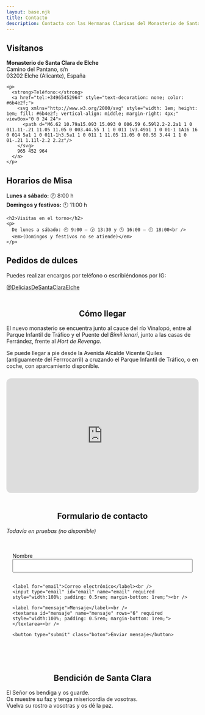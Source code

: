 ```yaml
---
layout: base.njk
title: Contacto
description: Contacta con las Hermanas Clarisas del Monasterio de Santa Clara en Elche. Información para visitas vocación, encargos, dulces, número de teléfono, y apoyo a la comunidad.
---
```


<div>

  <div>
    <h2>Visítanos</h2>
    <p><strong>Monasterio de Santa Clara de Elche</strong><br />
    Camino del Pantano, s/n<br />
    03202 Elche (Alicante), España</p>

    <p>
      <strong>Teléfono:</strong>
      <a href="tel:+34965452964" style="text-decoration: none; color: #6b4e2f;">
        <svg xmlns="http://www.w3.org/2000/svg" style="width: 1em; height: 1em; fill: #6b4e2f; vertical-align: middle; margin-right: 4px;" viewBox="0 0 24 24">
          <path d="M6.62 10.79a15.093 15.093 0 006.59 6.59l2.2-2.2a1 1 0 011.11-.21 11.05 11.05 0 003.44.55 1 1 0 011 1v3.49a1 1 0 01-1 1A16 16 0 014 5a1 1 0 011-1h3.5a1 1 0 011 1 11.05 11.05 0 00.55 3.44 1 1 0 01-.21 1.11l-2.2 2.2z"/>
        </svg>
        965 452 964
      </a>
    </p>
  </div>

  <div>
    <h2>Horarios de Misa</h2>
    <p><strong>Lunes a sábado:</strong> 🕗 8:00 h<br />
    <strong>Domingos y festivos:</strong> 🕚 11:00 h</p>

    <h2>Visitas en el torno</h2>
    <p>
      De lunes a sábado: 🕘 9:00 – 🕞 13:30 y 🕓 16:00 – 🕕 18:00<br />
      <em>(Domingos y festivos no se atiende)</em>
    </p>
  </div>

  <div>
    <h2>Pedidos de dulces</h2>
    <p>Puedes realizar encargos por teléfono o escribiéndonos por IG:</p>
    <p>
      <a href="https://www.instagram.com/deliciasdesantaclaraelche/" target="_blank" class="boton">@DeliciasDeSantaClaraElche</a>
    </p>
  </div>

</div>

<!-- Sección Cómo llegar (fusionada con mapa) -->
<section style="margin: 3rem auto; max-width: 800px;">
  <h2 style="text-align: center;">Cómo llegar</h2>
  <p>
    El nuevo monasterio se encuentra junto al cauce del río Vinalopó, entre al Parque Infantil de Tráfico y el Puente del <em>Bimil·lenari</em>, junto a las casas de Ferrández, frente al <em>Hort de Revenga</em>.
  </p>
  
  <p>
  Se puede llegar a pie desde la Avenida Alcalde Vicente Quiles (antiguamente del Ferrrocarril) a cruzando el Parque Infantil de Tráfico, o en coche, con aparcamiento disponible.
  </p>

  <div style="margin-top: 1.5rem;">
    <iframe 
      src="https://www.google.com/maps/embed?pb=!1m14!1m8!1m3!1d25056.707135351564!2d-0.7167974!3d38.2774438!3m2!1i1024!2i768!4f13.1!3m3!1m2!1s0xd63b68b4afb1afd%3A0xa5e2bc87f4565da!2sConvento%20de%20Santa%20Clara%20(Clarisas)!5e0!3m2!1ses!2ses!4v1752429983050!5m2!1ses!2ses"
      width="100%" height="300" style="border:0; border-radius: 12px;" allowfullscreen="" loading="lazy" referrerpolicy="no-referrer-when-downgrade">
    </iframe>
  </div>
</section>

<!-- Formulario -->
<section>
  <h2 style="text-align: center;">Formulario de contacto</h2>
  <p>
    <em> Todavía en pruebas (no disponible)</em>
    </p>
  <form action="https://formspree.io/f/mnnzadll" method="POST" style="max-width: 600px; margin: 2rem auto; padding: 1rem;">
    <label for="nombre">Nombre</label><br />
    <input type="text" id="nombre" name="nombre" required style="width:100%; padding: 0.5rem; margin-bottom: 1rem;"><br />

    <label for="email">Correo electrónico</label><br />
    <input type="email" id="email" name="email" required style="width:100%; padding: 0.5rem; margin-bottom: 1rem;"><br />

    <label for="mensaje">Mensaje</label><br />
    <textarea id="mensaje" name="mensaje" rows="6" required style="width:100%; padding: 0.5rem; margin-bottom: 1rem;"></textarea><br />

    <button type="submit" class="boton">Enviar mensaje</button>
  </form>
</section>

<!-- Bendición -->
<section style="margin-top: 4rem;">
  <h2 style="text-align: center;">Bendición de Santa Clara</h2>
  <p class="frase-impacto">
    El Señor os bendiga y os guarde. <br />
    Os muestre su faz y tenga misericordia de vosotras. <br />
    Vuelva su rostro a vosotras y os dé la paz.
  </p>
</secti
